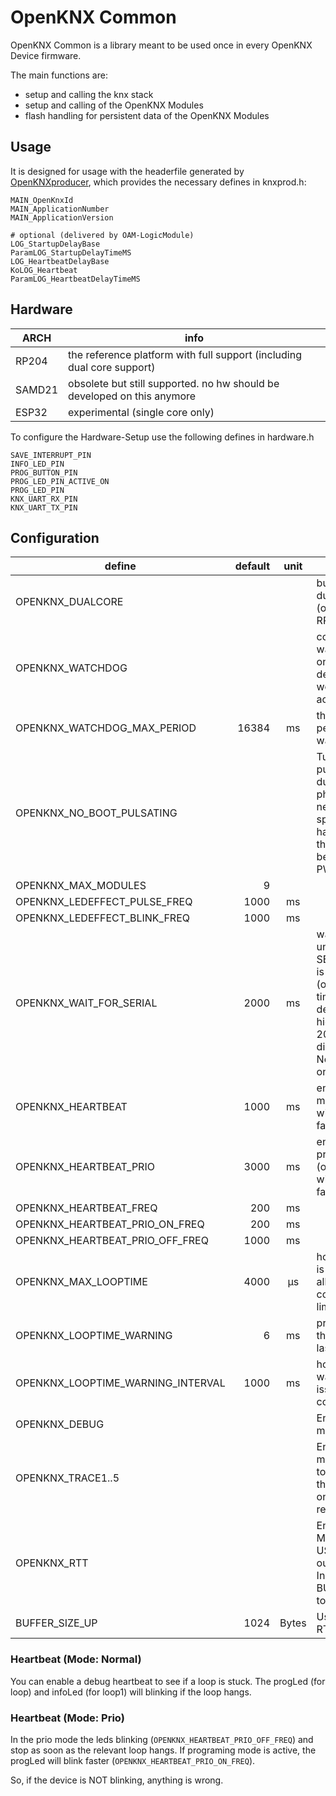 # OpenKNX Common

OpenKNX Common is a library meant to be used once in every OpenKNX Device firmware.

The main functions are:
- setup and calling the knx stack
- setup and calling of the OpenKNX Modules
- flash handling for persistent data of the OpenKNX Modules

## Usage

It is designed for usage with the headerfile generated by [OpenKNXproducer](https://github.com/OpenKNX/OpenKNXproducer), which provides the necessary defines in knxprod.h:
```
MAIN_OpenKnxId
MAIN_ApplicationNumber
MAIN_ApplicationVersion

# optional (delivered by OAM-LogicModule)
LOG_StartupDelayBase
ParamLOG_StartupDelayTimeMS
LOG_HeartbeatDelayBase
KoLOG_Heartbeat
ParamLOG_HeartbeatDelayTimeMS
```
## Hardware

| ARCH   | info                                                                    |
| ------ | ----------------------------------------------------------------------- |
| RP204  | the reference platform with full support (including dual core support)  |
| SAMD21 | obsolete but still supported. no hw should be developed on this anymore |
| ESP32  | experimental (single core only)                                         |

To configure the Hardware-Setup use the following defines in hardware.h

```
SAVE_INTERRUPT_PIN
INFO_LED_PIN
PROG_BUTTON_PIN
PROG_LED_PIN_ACTIVE_ON
PROG_LED_PIN
KNX_UART_RX_PIN
KNX_UART_TX_PIN
```

## Configuration

| define                            | default | unit  | function                                                                                                                                                                 |
| --------------------------------- | ------: | :---: | ------------------------------------------------------------------------------------------------------------------------------------------------------------------------ |
| OPENKNX_DUALCORE                  |         |       | build with dualcore support (only on RP2040)                                                                                                                             |
| OPENKNX_WATCHDOG                  |         |       | compile with watchdog (use only for releases. debugger not working with active watchdog)                                                                                 |
| OPENKNX_WATCHDOG_MAX_PERIOD       |   16384 |  ms   | the timeout period of watchdog                                                                                                                                           |
| OPENKNX_NO_BOOT_PULSATING         |         |       | Turn off the pulsating LED during the boot phase. (Only necessary for specific hardware where the LED cannot be controlled via PWM).                                     |
| OPENKNX_MAX_MODULES               |       9 |       |                                                                                                                                                                          |
| OPENKNX_LEDEFFECT_PULSE_FREQ      |    1000 |  ms   |                                                                                                                                                                          |
| OPENKNX_LEDEFFECT_BLINK_FREQ      |    1000 |  ms   |                                                                                                                                                                          |
| OPENKNX_WAIT_FOR_SERIAL           |    2000 |  ms   | wait at startup until SERIAL_DEBUG is connected.<br/>(optional with timeout - in devmode use high values like 20000 - 0 will disable waiting)<br/>Not supported on ESP32 |
| OPENKNX_HEARTBEAT                 |    1000 |  ms   | enable heartbeat mode (optional with with specific failure time)                                                                                                         |
| OPENKNX_HEARTBEAT_PRIO            |    3000 |  ms   | enable heartbeat prio mode (optional with with specific failure time)                                                                                                    |
| OPENKNX_HEARTBEAT_FREQ            |     200 |  ms   |                                                                                                                                                                          |
| OPENKNX_HEARTBEAT_PRIO_ON_FREQ    |     200 |  ms   |                                                                                                                                                                          |
| OPENKNX_HEARTBEAT_PRIO_OFF_FREQ   |    1000 |  ms   |                                                                                                                                                                          |
| OPENKNX_MAX_LOOPTIME              |    4000 |  µs   | how much time is the loop allowed to consume. (soft limit)                                                                                                               |
| OPENKNX_LOOPTIME_WARNING          |       6 |  ms   | print a warning if the loop has lasted longer.                                                                                                                           |
| OPENKNX_LOOPTIME_WARNING_INTERVAL |    1000 |  ms   | how often the warning may be issued in the console                                                                                                                       |
| OPENKNX_DEBUG                     |         |       | Enable debug mode                                                                                                                                                        |
| OPENKNX_TRACE1..5                 |         |       | Enable debug mode + tracing. to see trace logs, they must match one of the 5 regex filters.                                                                              |
| OPENKNX_RTT                       |         |       | Enable RTT Mode (Disable USB Serial output) + Increase BUFFER_SIZE_UP to 10240!                                                                                          |
| BUFFER_SIZE_UP                    |    1024 | Bytes | Using by Segger RTT                                                                                                                                                      |

### Heartbeat (Mode: Normal)
You can enable a debug heartbeat to see if a loop is stuck. The progLed (for loop) and infoLed (for loop1) will blinking if the loop hangs.

### Heartbeat (Mode: Prio)
In the prio mode the leds blinking (`OPENKNX_HEARTBEAT_PRIO_OFF_FREQ`) and stop as soon as the relevant loop hangs.
If programing mode is active, the progLed will blink faster (`OPENKNX_HEARTBEAT_PRIO_ON_FREQ`).

So, if the device is NOT blinking, anything is wrong.
